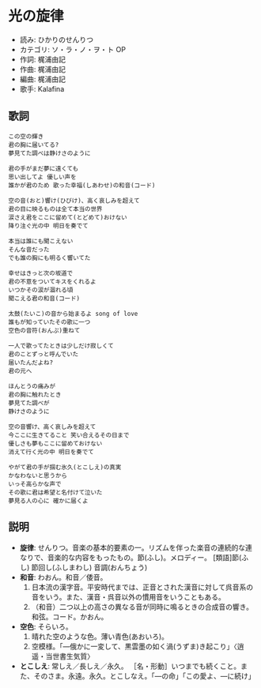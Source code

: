 光の旋律
=========

- 読み: ひかりのせんりつ
- カテゴリ: ソ・ラ・ノ・ヲ・ト OP
- 作詞: 梶浦由記
- 作曲: 梶浦由記
- 編曲: 梶浦由記
- 歌手: Kalafina


歌詞
-----

    この空の輝き
    君の胸に届いてる?
    夢見てた調べは静けさのように

    君の手がまだ夢に遠くても
    思い出してよ 優しい声を
    誰かが君のため 歌った幸福(しあわせ)の和音(コード)

    空の音(おと)響け(ひびけ)、高く哀しみを超えて
    君の目に映るものは全て本当の世界
    涙さえ君をここに留めて(とどめて)おけない
    降り注ぐ光の中 明日を奏でて

    本当は誰にも聞こえない
    そんな音だった
    でも誰の胸にも明るく響いてた

    幸せはきっと次の坂道で
    君の不意をついてキスをくれるよ
    いつかその涙が涸れる頃
    聞こえる君の和音(コード)

    太鼓(たいこ)の音から始まるよ song of love
    誰もが知っていたその歌に一つ
    空色の音符(おんぷ)重ねて

    一人で歌ってたときは少しだけ寂しくて
    君のことずっと呼んでいた
    届いたんだよね?
    君の元へ

    ほんとうの痛みが
    君の胸に触れたとき
    夢見てた調べが
    静けさのように

    空の音響け、高く哀しみを超えて
    今ここに生きてること 笑い合えるその日まで
    優しさも夢もここに留めておけない
    消えて行く光の中 明日を奏でて

    やがて君の手が掴む氷久(とこしえ)の真実
    かなわないと思うから
    いっそ高らかな声で
    その歌に君は希望と名付けて泣いた
    夢見る人の心に 確かに届くよ


説明
-----

- **旋律**: せんりつ。音楽の基本的要素の一。リズムを伴った楽音の連続的な連なりで、音楽的な内容をもったもの。節(ふし)。メロディー。 [類語]節(ふし) 節回し(ふしまわし) 音調(おんちょう) 
- **和音**: わおん。和音／倭音。
    1. 日本流の漢字音。平安時代までは、正音とされた漢音に対して呉音系の音をいう。また、漢音・呉音以外の慣用音をいうこともある。
    2. （和音）二つ以上の高さの異なる音が同時に鳴るときの合成音の響き。和弦。コード。かおん。
- **空色**: そらいろ。
    1. 晴れた空のような色。薄い青色(あおいろ)。
    2. 空模様。「―俄かに一変して、黒雲墨の如く渦(うずま)き起こり」〈逍遥・当世書生気質〉
- **とこしえ**: 常しえ／長しえ／永久。 ［名・形動］いつまでも続くこと。また、そのさま。永遠。永久。とこしなえ。「―の命」「この愛よ、―に続け」
